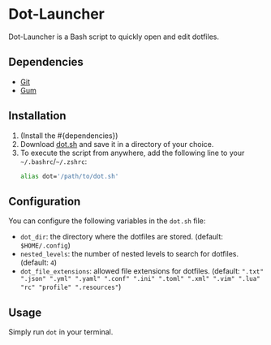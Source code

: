 # Dot-Launcher

Dot-Launcher is a Bash script to quickly open and edit dotfiles.

## Dependencies

- [Git](https://git-scm.com/)
- [Gum](https://github.com/charmbracelet/gum#installation)

## Installation

1. (Install the #{dependencies})
2. Download [dot.sh](./dot.sh) and save it in a directory of your choice.
3. To execute the script from anywhere, add the following line to your `~/.bashrc`/`~/.zshrc`:
    ```bash
    alias dot='/path/to/dot.sh'
    ```

## Configuration

You can configure the following variables in the `dot.sh` file:
- `dot_dir`: the directory where the dotfiles are stored. (default: `$HOME/.config`)
- `nested_levels`: the number of nested levels to search for dotfiles. (default: `4`)
- `dot_file_extensions`: allowed file extensions for dotfiles. (default: `".txt" ".json" ".yml" ".yaml" ".conf" ".ini" ".toml" ".xml" ".vim" ".lua" "rc" "profile" ".resources"`)

## Usage

Simply run `dot` in your terminal.